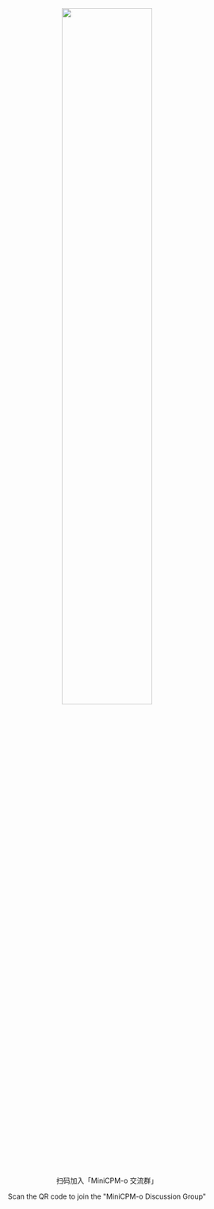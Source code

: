 <div align="center">
<img src="../assets/wechat-QR.jpeg" width="60%"/>

<p> 扫码加入「MiniCPM-o 交流群」 </p>
<p> Scan the QR code to join the "MiniCPM-o Discussion Group" </p>
</div>
